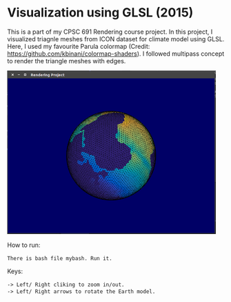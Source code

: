 # Visualization using GLSL (2015)

This is a part of my CPSC 691 Rendering course project. In this project, I visualized triagnle meshes from ICON dataset for climate model using GLSL. Here, I used my favourite Parula colormap (Credit: https://github.com/kbinani/colormap-shaders). I followed multipass concept to render the triangle meshes with edges.

![Alt text](https://github.com/imruljubair/Visualization-using-GLSL/blob/master/glsl.png)

How to run:

	There is bash file mybash. Run it.

Keys:

	-> Left/ Right cliking to zoom in/out.
	-> Left/ Right arrows to rotate the Earth model.
